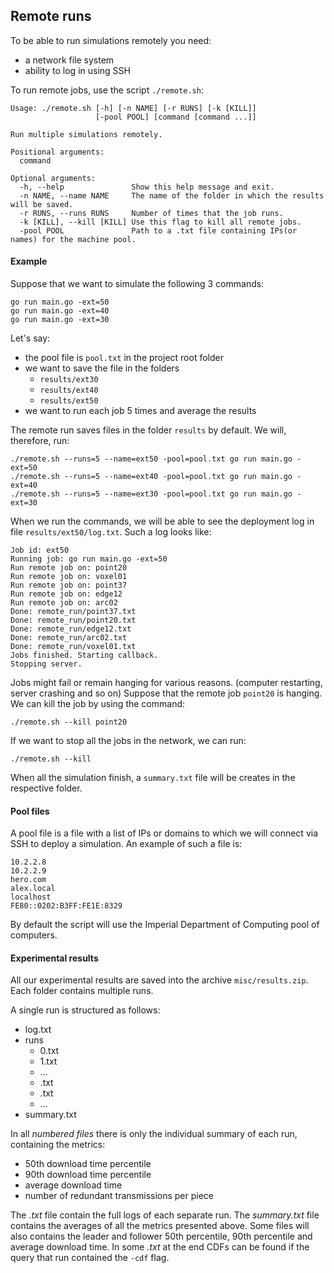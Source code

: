 ## Remote runs

To be able to run simulations remotely you need:
- a network file system
- ability to log in using SSH

To run remote jobs, use the script `./remote.sh`:
```
Usage: ./remote.sh [-h] [-n NAME] [-r RUNS] [-k [KILL]]
                   [-pool POOL] [command [command ...]]

Run multiple simulations remotely.

Positional arguments:
  command

Optional arguments:
  -h, --help               Show this help message and exit.
  -n NAME, --name NAME     The name of the folder in which the results will be saved.
  -r RUNS, --runs RUNS     Number of times that the job runs.
  -k [KILL], --kill [KILL] Use this flag to kill all remote jobs.
  -pool POOL               Path to a .txt file containing IPs(or names) for the machine pool.

```

#### Example

Suppose that we want to simulate the following 3 commands:
```
go run main.go -ext=50
go run main.go -ext=40
go run main.go -ext=30
```

Let's say:
- the pool file is `pool.txt` in the project root folder
- we want to save the file in the folders
  - `results/ext30`
  - `results/ext40`
  - `results/ext50`
- we want to run each job 5 times and average the results

The remote run saves files in the folder `results` by default. We will, therefore, run:
```
./remote.sh --runs=5 --name=ext50 -pool=pool.txt go run main.go -ext=50
./remote.sh --runs=5 --name=ext40 -pool=pool.txt go run main.go -ext=40
./remote.sh --runs=5 --name=ext30 -pool=pool.txt go run main.go -ext=30
```

When we run the commands, we will be able to see the deployment log in file `results/ext50/log.txt`. Such a log looks like:
```
Job id: ext50
Running job: go run main.go -ext=50
Run remote job on: point20
Run remote job on: voxel01
Run remote job on: point37
Run remote job on: edge12
Run remote job on: arc02
Done: remote_run/point37.txt
Done: remote_run/point20.txt
Done: remote_run/edge12.txt
Done: remote_run/arc02.txt
Done: remote_run/voxel01.txt
Jobs finished. Starting callback.
Stopping server.
```

Jobs might fail or remain hanging for various reasons. (computer restarting, server crashing and so on) Suppose that the remote job `point20` is hanging. We can kill the job by using the command:
```
./remote.sh --kill point20
```

If we want to stop all the jobs in the network, we can run:
```
./remote.sh --kill
```

When all the simulation finish, a `summary.txt` file will be creates in the respective folder.

#### Pool files

A pool file is a file with a list of IPs or domains to which we will connect via SSH to deploy a simulation. An example of such a file is:
```
10.2.2.8
10.2.2.9
hero.com
alex.local
localhost
FE80::0202:B3FF:FE1E:8329
```

By default the script will use the Imperial Department of Computing pool of computers.

#### Experimental results

All our experimental results are saved into the archive `misc/results.zip`. Each folder contains multiple runs.

A single run is structured as follows:
- log.txt
- runs
  - 0.txt
  - 1.txt
  - ...
  - <computer1>.txt
  - <computer2>.txt
  - ...
- summary.txt

In all *numbered files* there is only the individual summary of each run, containing the metrics:
- 50th download time percentile
- 90th download time percentile
- average download time
- number of redundant transmissions per piece

The *<computer>.txt* file contain the full logs of each separate run. The *summary.txt* file contains the averages of all the metrics presented above. Some files will also contains the leader and follower 50th percentile, 90th percentile and average download time. In some *<computer>.txt* at the end CDFs can be found if the query that run contained the `-cdf` flag.
